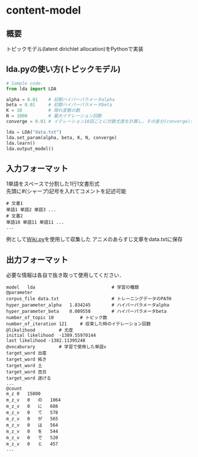 # content-model
## 概要
トピックモデル(latent dirichlet allocation)をPythonで実装
## lda.pyの使い方(トピックモデル)
```python
# Sample code.
from lda import LDA

alpha = 0.01    # 初期ハイパーパラメータalpha
beta = 0.01     # 初期ハイパーパラメータbeta
K = 10          # 隠れ変数の数
N = 1000        # 最大イテレーション回数
converge = 0.01 # イテレーション10回ごとに対数尤度を計算し，その差分(converge)が小さければ学習を終了する

lda = LDA("data.txt")
lda.set_param(alpha, beta, K, N, converge)
lda.learn()
lda.output_model()
```
## 入力フォーマット
1単語をスペースで分割した1行1文書形式  
先頭に#(シャープ)記号を入れてコメントを記述可能
```
# 文書1
単語1 単語2 単語3 ...
# 文書2
単語10 単語11 単語11 ...
...
```
例として[Wiki.py](https://github.com/KentoW/wiki)を使用して収集した アニメのあらすじ文章をdata.txtに保存
## 出力フォーマット
必要な情報は各自で抜き取って使用してください．
```
model	lda                             # 学習の種類
@parameter
corpus_file	data.txt                    # トレーニングデータのPATH
hyper_parameter_alpha	1.834245        # ハイパーパラメータalpha
hyper_parameter_beta	0.089558        # ハイパーパラメータbeta
number_of_topic	10          # トピック数
number_of_iteration	121     # 収束した時のイテレーション回数
@likelihood         # 尤度
initial likelihood	-1389.55970144
last likelihood	-1382.11395248
@vocaburary         # 学習で使用した単語v
target_word	出産
target_word	拓き
target_word	土
target_word	吉日
target_word	遂げる
...
@count
m_z	0	15800   
m_z_v	0	の	1064
m_z_v	0	に	688
m_z_v	0	て	578
m_z_v	0	が	565
m_z_v	0	は	564
m_z_v	0	を	544
m_z_v	0	で	520
m_z_v	0	と	457
...
```
